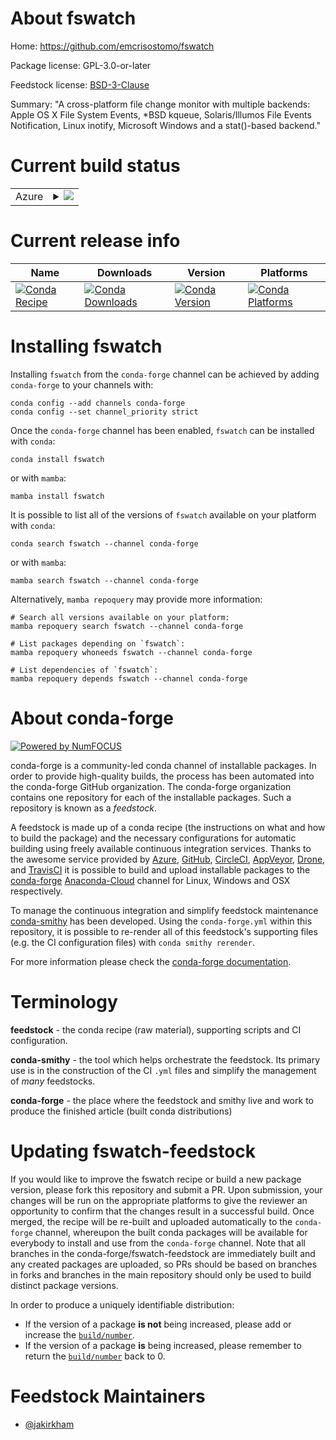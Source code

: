 About fswatch
=============

Home: https://github.com/emcrisostomo/fswatch

Package license: GPL-3.0-or-later

Feedstock license: [BSD-3-Clause](https://github.com/conda-forge/fswatch-feedstock/blob/main/LICENSE.txt)

Summary: "A cross-platform file change monitor with multiple backends: Apple OS X
 File System Events, *BSD kqueue, Solaris/Illumos File Events Notification,
 Linux inotify, Microsoft Windows and a stat()-based backend."


Current build status
====================


<table>
    
  <tr>
    <td>Azure</td>
    <td>
      <details>
        <summary>
          <a href="https://dev.azure.com/conda-forge/feedstock-builds/_build/latest?definitionId=338&branchName=main">
            <img src="https://dev.azure.com/conda-forge/feedstock-builds/_apis/build/status/fswatch-feedstock?branchName=main">
          </a>
        </summary>
        <table>
          <thead><tr><th>Variant</th><th>Status</th></tr></thead>
          <tbody><tr>
              <td>linux_64</td>
              <td>
                <a href="https://dev.azure.com/conda-forge/feedstock-builds/_build/latest?definitionId=338&branchName=main">
                  <img src="https://dev.azure.com/conda-forge/feedstock-builds/_apis/build/status/fswatch-feedstock?branchName=main&jobName=linux&configuration=linux_64_" alt="variant">
                </a>
              </td>
            </tr><tr>
              <td>osx_64</td>
              <td>
                <a href="https://dev.azure.com/conda-forge/feedstock-builds/_build/latest?definitionId=338&branchName=main">
                  <img src="https://dev.azure.com/conda-forge/feedstock-builds/_apis/build/status/fswatch-feedstock?branchName=main&jobName=osx&configuration=osx_64_" alt="variant">
                </a>
              </td>
            </tr>
          </tbody>
        </table>
      </details>
    </td>
  </tr>
</table>

Current release info
====================

| Name | Downloads | Version | Platforms |
| --- | --- | --- | --- |
| [![Conda Recipe](https://img.shields.io/badge/recipe-fswatch-green.svg)](https://anaconda.org/conda-forge/fswatch) | [![Conda Downloads](https://img.shields.io/conda/dn/conda-forge/fswatch.svg)](https://anaconda.org/conda-forge/fswatch) | [![Conda Version](https://img.shields.io/conda/vn/conda-forge/fswatch.svg)](https://anaconda.org/conda-forge/fswatch) | [![Conda Platforms](https://img.shields.io/conda/pn/conda-forge/fswatch.svg)](https://anaconda.org/conda-forge/fswatch) |

Installing fswatch
==================

Installing `fswatch` from the `conda-forge` channel can be achieved by adding `conda-forge` to your channels with:

```
conda config --add channels conda-forge
conda config --set channel_priority strict
```

Once the `conda-forge` channel has been enabled, `fswatch` can be installed with `conda`:

```
conda install fswatch
```

or with `mamba`:

```
mamba install fswatch
```

It is possible to list all of the versions of `fswatch` available on your platform with `conda`:

```
conda search fswatch --channel conda-forge
```

or with `mamba`:

```
mamba search fswatch --channel conda-forge
```

Alternatively, `mamba repoquery` may provide more information:

```
# Search all versions available on your platform:
mamba repoquery search fswatch --channel conda-forge

# List packages depending on `fswatch`:
mamba repoquery whoneeds fswatch --channel conda-forge

# List dependencies of `fswatch`:
mamba repoquery depends fswatch --channel conda-forge
```


About conda-forge
=================

[![Powered by
NumFOCUS](https://img.shields.io/badge/powered%20by-NumFOCUS-orange.svg?style=flat&colorA=E1523D&colorB=007D8A)](https://numfocus.org)

conda-forge is a community-led conda channel of installable packages.
In order to provide high-quality builds, the process has been automated into the
conda-forge GitHub organization. The conda-forge organization contains one repository
for each of the installable packages. Such a repository is known as a *feedstock*.

A feedstock is made up of a conda recipe (the instructions on what and how to build
the package) and the necessary configurations for automatic building using freely
available continuous integration services. Thanks to the awesome service provided by
[Azure](https://azure.microsoft.com/en-us/services/devops/), [GitHub](https://github.com/),
[CircleCI](https://circleci.com/), [AppVeyor](https://www.appveyor.com/),
[Drone](https://cloud.drone.io/welcome), and [TravisCI](https://travis-ci.com/)
it is possible to build and upload installable packages to the
[conda-forge](https://anaconda.org/conda-forge) [Anaconda-Cloud](https://anaconda.org/)
channel for Linux, Windows and OSX respectively.

To manage the continuous integration and simplify feedstock maintenance
[conda-smithy](https://github.com/conda-forge/conda-smithy) has been developed.
Using the ``conda-forge.yml`` within this repository, it is possible to re-render all of
this feedstock's supporting files (e.g. the CI configuration files) with ``conda smithy rerender``.

For more information please check the [conda-forge documentation](https://conda-forge.org/docs/).

Terminology
===========

**feedstock** - the conda recipe (raw material), supporting scripts and CI configuration.

**conda-smithy** - the tool which helps orchestrate the feedstock.
                   Its primary use is in the construction of the CI ``.yml`` files
                   and simplify the management of *many* feedstocks.

**conda-forge** - the place where the feedstock and smithy live and work to
                  produce the finished article (built conda distributions)


Updating fswatch-feedstock
==========================

If you would like to improve the fswatch recipe or build a new
package version, please fork this repository and submit a PR. Upon submission,
your changes will be run on the appropriate platforms to give the reviewer an
opportunity to confirm that the changes result in a successful build. Once
merged, the recipe will be re-built and uploaded automatically to the
`conda-forge` channel, whereupon the built conda packages will be available for
everybody to install and use from the `conda-forge` channel.
Note that all branches in the conda-forge/fswatch-feedstock are
immediately built and any created packages are uploaded, so PRs should be based
on branches in forks and branches in the main repository should only be used to
build distinct package versions.

In order to produce a uniquely identifiable distribution:
 * If the version of a package **is not** being increased, please add or increase
   the [``build/number``](https://docs.conda.io/projects/conda-build/en/latest/resources/define-metadata.html#build-number-and-string).
 * If the version of a package **is** being increased, please remember to return
   the [``build/number``](https://docs.conda.io/projects/conda-build/en/latest/resources/define-metadata.html#build-number-and-string)
   back to 0.

Feedstock Maintainers
=====================

* [@jakirkham](https://github.com/jakirkham/)

